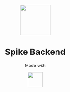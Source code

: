 <div align="center">
    <img 
    src="https://svgshare.com/i/dCB.svg" 
    height="100"/>
    <h1>Spike Backend</h1>
</div>


<div align="center">
<p>Made with </p>
<img src="https://upload.wikimedia.org/wikipedia/commons/thumb/3/31/Android_robot_head.svg/1200px-Android_robot_head.svg.png" height=50/>

</div>

